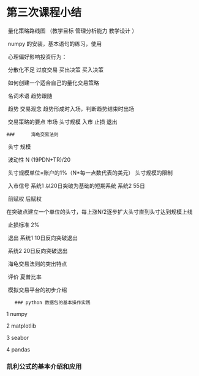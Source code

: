 # 第三次课程小结

​        量化策略路线图 （教学目标 管理分析能力 教学设计 ）

​        numpy 的安装，基本语句的练习，使用

​       心理偏好影响投资行为：

​       分散化不足 过度交易  买出决策 买入决策

​       如何创建一个适合自己的量化交易策略

​       名词术语  趋势跟随 

​       趋势 交易观念 趋势形成时入场，判断趋势结束时出场

​      交易策略的要点 市场  头寸规模 入市 止损 退出

    ###      海龟交易法则

​       头寸 规模

​       波动性 N   (19PDN+TR)/20

​      头寸规模单位=账户的1%（N*每一点数代表的美元） 头寸规模的限制

​      入市信号 系统1 以20日突破为基础的短期系统 系统2 55日

​      前赋权 后赋权

​       在突破点建立一个单位的头寸，每上涨N/2逐步扩大头寸直到头寸达到规模上线

​     止损标准 2%

​      退出   系统1 10日反向突破退出

​                系统2 20日反向突破退出

​      海龟交易法则的突出特点

​       评价   夏普比率

​       模拟交易平台的初步介绍

       ### python 数据包的基本操作实践

1 numpy 

2 matplotlib

3 seabor 

4 pandas

###  凯利公式的基本介绍和应用



​       